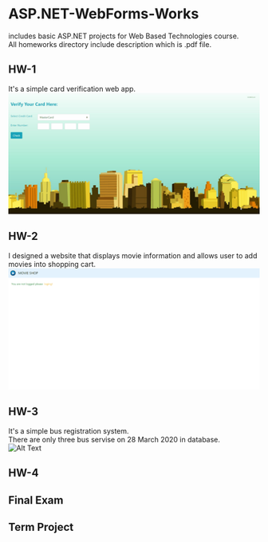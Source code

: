 # ASP.NET-WebForms-Works
includes basic ASP.NET projects for Web Based Technologies course. <br>
All homeworks directory include description which is .pdf file.<br>

## HW-1 
It's a simple card verification web app. <br>
![Alt Text](https://github.com/nursultanbolel/ASP.NET-WebForms-Works/blob/master/gifs/hw1Gift.gif)

## HW-2
I designed a website that displays movie information and allows user to add movies into shopping cart.<br>
![Alt Text](https://github.com/nursultanbolel/ASP.NET-WebForms-Works/blob/master/gifs/hw2Gift.gif)

## HW-3
It's a simple bus registration system. <br>
There are only three bus servise on 28 March 2020 in database.<br>
![Alt Text](https://github.com/nursultanbolel/ASP.NET-WebForms-Works/blob/master/gifs/hw3Gift.gif)
## HW-4

## Final Exam

## Term Project
